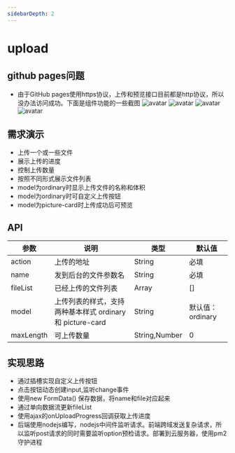 ```yaml
---
sidebarDepth: 2
---
```

# upload

## github pages问题
- 由于GitHub pages使用https协议，上传和预览接口目前都是http协议，所以没办法访问成功。下面是组件功能的一些截图
![avatar](https://tva1.sinaimg.cn/large/006tNbRwly1gaytjxrh6hj31700iydh6.jpg)
![avatar](https://tva1.sinaimg.cn/large/006tNbRwly1gaytimheutj31680imtam.jpg)
![avatar](https://tva1.sinaimg.cn/large/006tNbRwly1gaytkonokcj30ns092mxa.jpg)
![avatar](https://tva1.sinaimg.cn/large/006tNbRwly1gaytkxjkl0j30ng086q4d.jpg)

## 需求演示

- 上传一个或一些文件
- 展示上传的进度
- 控制上传数量
- 按照不同形式展示文件列表
- model为ordinary时显示上传文件的名称和体积
- model为ordinary时可自定义上传按钮
- model为picture-card时上传成功后可预览

<ClientOnly>
  <upload-demo></upload-demo>
  <upload-demo2></upload-demo2>
</ClientOnly>

## API
| 参数   | 说明   | 类型  | 默认值 |
| -------- | -------- | ------- | ------ |
| action | 上传的地址 | String | 必填  |
| name     | 发到后台的文件参数名	 | String  | 必填    |
| fileList     | 已经上传的文件列表 | Array  | []    |
| model | 上传列表的样式，支持两种基本样式 ordinary 和 picture-card | String | 默认值：ordinary  |
| maxLength    | 可上传数量 | String,Number  | 0   |


## 实现思路

- 通过插槽实现自定义上传按钮
- 点击按钮动态创建input,监听change事件
- 使用new FormData() 保存数据，将name和file对应起来
- 通过单向数据流更新fileList
- 使用ajax的onUploadProgress回调获取上传进度
- 后端使用nodejs编写，nodejs中间件监听请求。前端跨域发送复杂请求，所以监听post请求的同时需要监听option预检请求。部署到云服务器，使用pm2守护进程

